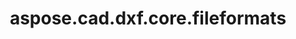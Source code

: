 ﻿---
title: aspose.cad.dxf.core.fileformats
second_title: Aspose.CAD for Python via .NET API References
description: 
type: docs
weight: 10
url: /aspose.cad.dxf.core.fileformats/
is_root: false
---



